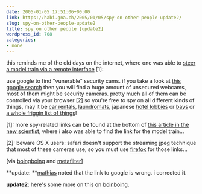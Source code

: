 ```yaml
---
date: 2005-01-05 17:51:06+00:00
link: https://habi.gna.ch/2005/01/05/spy-on-other-people-update2/
slug: spy-on-other-people-update2
title: spy on other people [update2]
wordpress_id: 708
categories:
- none
---
```



this reminds me of the old days on the internet, where one was able to [steer a model train via a remote interface](http://rr.informatik.tu-freiberg.de/index.php?con=home&sel=&lang=eng&js=1&) [1]:
  
use google to find "vunerable" security cams. if you take a look at [this google search](https://google.com/search?sourceid=mozclient&ie=utf-8&oe=utf-8&q=inurl%3A%22ViewerFrame%3FMode%3D%22) then you will find a huge amount of unsecured webcams, most of them might be security cameras. pretty much all of them can be controlled via your browser [2] so you're free to spy on all different kinds of things, may it be [car rentals](http://www.graffe.com/forums/showthread.php?t=26886), [laundromats](http://akae.aa4.netvolante.jp/ViewerFrame?Mode=Motion&Language=1), japanese [hotel lobbies](http://lobby.yumemisaki.co.jp:8080/ViewerFrame?Mode=Motion) or [bays](http://cam2.h555.net/ViewerFrame?Mode=Motion&Resolution=640x480&Quality=Motion&Interval=30&Size=STD&PresetOperation=Move&Language=0) or [a whole friggin list of things](http://aquashop-es.miemasu.net/ViewerFrame?Language=0)!



[1]: more spy-related links can be found at the bottom of [this article in the new scientist](http://www.ieor.berkeley.edu/~goldberg/tc/newscientist.html), where i also was able to find the link for the model train...



[2]: beware OS X users: safari doesn't support the streaming jpeg technique that most of these cameras use, so you must use [firefox](http://www.mozilla.org/products/firefox/) for those links...



[via [boingboing](https://boingboing.net/2005/01/04/googling_unsecured_w.html) and [metafilter](http://www.metafilter.com/mefi/38357%2523814827)]



**update: **[mathias](http://www.blog.ch/blog/) noted that the link to google is wrong. i corrected it.



**update2**: here's some more on this on [boinboing](https://boingboing.net/2005/01/05/more_googleable_unse.html).

